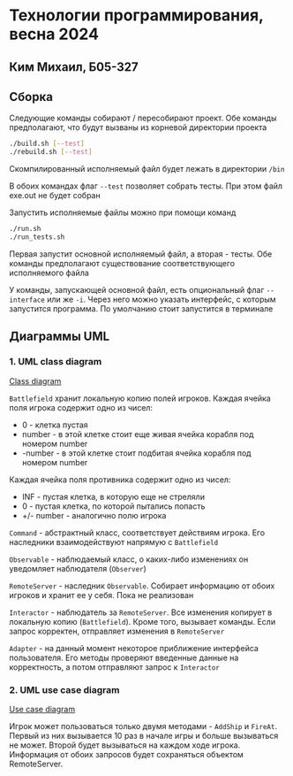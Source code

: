# Технологии программирования, весна 2024
## Ким Михаил, Б05-327

## Сборка
Следующие команды собирают / пересобирают проект.
Обе команды предполагают, что будут вызваны из корневой директории проекта
```bash
./build.sh [--test]
./rebuild.sh [--test]
```

Скомпилированный исполняемый файл будет лежать в директории `/bin`

В обоих командах флаг `--test` позволяет собрать тесты.
При этом файл exe.out не будет собран

Запустить исполняемые файлы можно при помощи команд
```bash
./run.sh
./run_tests.sh
```
Первая запустит основной исполняемый файл, а вторая - тесты.
Обе команды предполагают существование соответствующего исполняемого файла

У команды, запускающей основной файл, есть опциональный флаг `--interface`
или же `-i`. Через него можно указать интерфейс, с которым запустится программа.
По умолчанию стоит запустится в терминале

## Диаграммы UML
### 1. UML class diagram
[Class diagram](./class_uml.jpg?raw=true)

`Battlefield` хранит локальную копию полей игроков.
Каждая ячейка поля игрока содержит одно из чисел:
- 0 - клетка пустая
- number - в этой клетке стоит еще живая ячейка корабля под номером number
- -number - в этой клетке стоит подбитая ячейка корабля под номером number

Каждая ячейка поля противника содержит одно из чисел:
- INF - пустая клетка, в которую еще не стреляли
- 0 - пустая клетка, по которой пытались попасть
- +/- number - аналогично полю игрока

`Command` - абстрактный класс, соответствует действиям игрока.
Его наследники взаимодействуют напрямую с `Battlefield`

`Observable` - наблюдаемый класс,
о каких-либо изменениях он уведомляет наблюдателя (`Observer`)

`RemoteServer` - наследник `Observable`.
Собирает информацию от обоих игроков и хранит ее у себя.
Пока не реализован

`Interactor` - наблюдатель за `RemoteServer`.
Все изменения копирует в локальную копию (`Battlefield`).
Кроме того, вызывает команды.
Если запрос корректен, отправляет изменения в `RemoteServer`

`Adapter` - на данный момент некоторое приближение интерфейса пользователя.
Его методы проверяют введенные данные на корректность, а потом отправляют запрос к `Interactor`

### 2. UML use case diagram

[Use case diagram](./use_case_uml.jpg?raw=true)

Игрок может пользоваться только двумя методами - `AddShip` и `FireAt`.
Первый из них вызывается 10 раз в начале игры и больше вызываться не может.
Второй будет вызываться на каждом ходе игрока.
Информация от обоих запросов будет сохраняться объектом RemoteServer.
